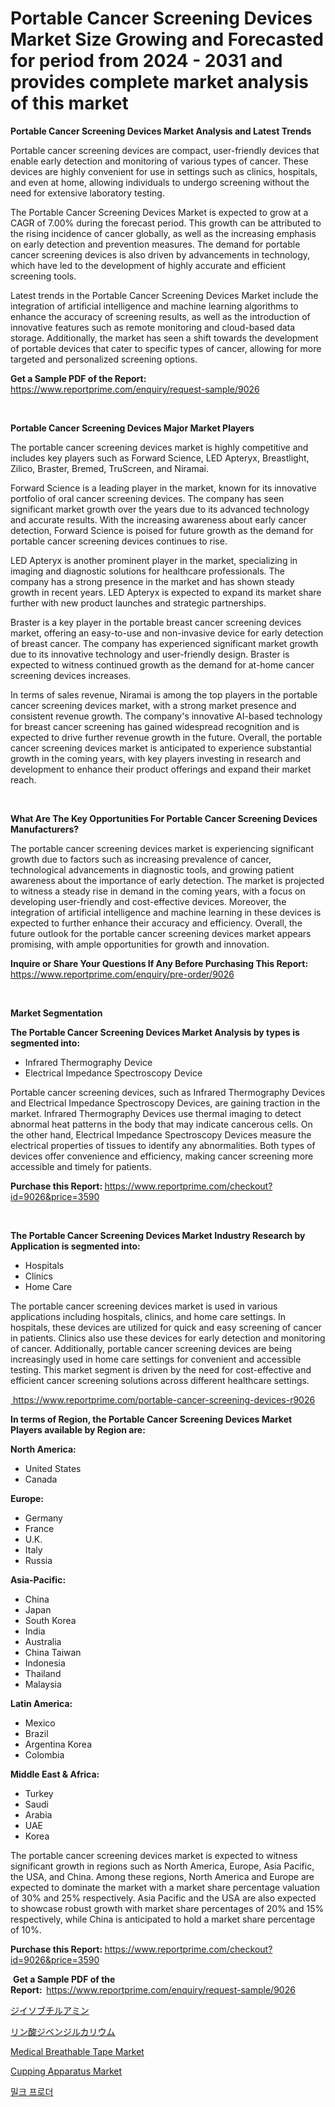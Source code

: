 <p><h1>Portable Cancer Screening Devices Market Size Growing and Forecasted for period from 2024 - 2031 and provides complete market analysis of this market</h1></p><p><strong>Portable Cancer Screening Devices Market Analysis and Latest Trends</strong></p>
<p><p>Portable cancer screening devices are compact, user-friendly devices that enable early detection and monitoring of various types of cancer. These devices are highly convenient for use in settings such as clinics, hospitals, and even at home, allowing individuals to undergo screening without the need for extensive laboratory testing.</p><p>The Portable Cancer Screening Devices Market is expected to grow at a CAGR of 7.00% during the forecast period. This growth can be attributed to the rising incidence of cancer globally, as well as the increasing emphasis on early detection and prevention measures. The demand for portable cancer screening devices is also driven by advancements in technology, which have led to the development of highly accurate and efficient screening tools.</p><p>Latest trends in the Portable Cancer Screening Devices Market include the integration of artificial intelligence and machine learning algorithms to enhance the accuracy of screening results, as well as the introduction of innovative features such as remote monitoring and cloud-based data storage. Additionally, the market has seen a shift towards the development of portable devices that cater to specific types of cancer, allowing for more targeted and personalized screening options.</p></p>
<p><strong>Get a Sample PDF of the Report:&nbsp;</strong> <a href="https://www.reportprime.com/enquiry/request-sample/9026">https://www.reportprime.com/enquiry/request-sample/9026</a></p>
<p>&nbsp;</p>
<p><strong>Portable Cancer Screening Devices Major Market Players</strong></p>
<p><p>The portable cancer screening devices market is highly competitive and includes key players such as Forward Science, LED Apteryx, Breastlight, Zilico, Braster, Bremed, TruScreen, and Niramai. </p><p>Forward Science is a leading player in the market, known for its innovative portfolio of oral cancer screening devices. The company has seen significant market growth over the years due to its advanced technology and accurate results. With the increasing awareness about early cancer detection, Forward Science is poised for future growth as the demand for portable cancer screening devices continues to rise.</p><p>LED Apteryx is another prominent player in the market, specializing in imaging and diagnostic solutions for healthcare professionals. The company has a strong presence in the market and has shown steady growth in recent years. LED Apteryx is expected to expand its market share further with new product launches and strategic partnerships.</p><p>Braster is a key player in the portable breast cancer screening devices market, offering an easy-to-use and non-invasive device for early detection of breast cancer. The company has experienced significant market growth due to its innovative technology and user-friendly design. Braster is expected to witness continued growth as the demand for at-home cancer screening devices increases.</p><p>In terms of sales revenue, Niramai is among the top players in the portable cancer screening devices market, with a strong market presence and consistent revenue growth. The company's innovative AI-based technology for breast cancer screening has gained widespread recognition and is expected to drive further revenue growth in the future. Overall, the portable cancer screening devices market is anticipated to experience substantial growth in the coming years, with key players investing in research and development to enhance their product offerings and expand their market reach.</p></p>
<p>&nbsp;</p>
<p><strong>What Are The Key Opportunities For Portable Cancer Screening Devices Manufacturers?</strong></p>
<p><p>The portable cancer screening devices market is experiencing significant growth due to factors such as increasing prevalence of cancer, technological advancements in diagnostic tools, and growing patient awareness about the importance of early detection. The market is projected to witness a steady rise in demand in the coming years, with a focus on developing user-friendly and cost-effective devices. Moreover, the integration of artificial intelligence and machine learning in these devices is expected to further enhance their accuracy and efficiency. Overall, the future outlook for the portable cancer screening devices market appears promising, with ample opportunities for growth and innovation.</p></p>
<p><strong>Inquire or Share Your Questions If Any Before Purchasing This Report:</strong> <a href="https://www.reportprime.com/enquiry/pre-order/9026">https://www.reportprime.com/enquiry/pre-order/9026</a></p>
<p>&nbsp;</p>
<p><strong>Market Segmentation</strong></p>
<p><strong>The Portable Cancer Screening Devices Market Analysis by types is segmented into:</strong></p>
<p><ul><li>Infrared Thermography Device</li><li>Electrical Impedance Spectroscopy Device</li></ul></p>
<p><p>Portable cancer screening devices, such as Infrared Thermography Devices and Electrical Impedance Spectroscopy Devices, are gaining traction in the market. Infrared Thermography Devices use thermal imaging to detect abnormal heat patterns in the body that may indicate cancerous cells. On the other hand, Electrical Impedance Spectroscopy Devices measure the electrical properties of tissues to identify any abnormalities. Both types of devices offer convenience and efficiency, making cancer screening more accessible and timely for patients.</p></p>
<p><strong>Purchase this Report:&nbsp;</strong><a href="https://www.reportprime.com/checkout?id=9026&price=3590">https://www.reportprime.com/checkout?id=9026&price=3590</a></p>
<p>&nbsp;</p>
<p><strong>The Portable Cancer Screening Devices Market Industry Research by Application is segmented into:</strong></p>
<p><ul><li>Hospitals</li><li>Clinics</li><li>Home Care</li></ul></p>
<p><p>The portable cancer screening devices market is used in various applications including hospitals, clinics, and home care settings. In hospitals, these devices are utilized for quick and easy screening of cancer in patients. Clinics also use these devices for early detection and monitoring of cancer. Additionally, portable cancer screening devices are being increasingly used in home care settings for convenient and accessible testing. This market segment is driven by the need for cost-effective and efficient cancer screening solutions across different healthcare settings.</p></p>
<p><a href="https://www.reportprime.com/portable-cancer-screening-devices-r9026">&nbsp;https://www.reportprime.com/portable-cancer-screening-devices-r9026</a></p>
<p><strong>In terms of Region, the Portable Cancer Screening Devices Market Players available by Region are:</strong></p>
<p>
    <p> <strong> North America: </strong>
        <ul>
            <li>United States</li>
            <li>Canada</li>
        </ul>
        </p> 
    <p> <strong> Europe: </strong>
        <ul>
            <li>Germany</li>
            <li>France</li>
            <li>U.K.</li>
            <li>Italy</li>
            <li>Russia</li>
        </ul>
        </p> 
    <p> <strong> Asia-Pacific: </strong>
        <ul>
            <li>China</li>
            <li>Japan</li>
            <li>South Korea</li>
            <li>India</li>
            <li>Australia</li>
            <li>China Taiwan</li>
            <li>Indonesia</li>
            <li>Thailand</li>
            <li>Malaysia</li>
        </ul>
        </p> 
    <p> <strong> Latin America: </strong>
        <ul>
            <li>Mexico</li>
            <li>Brazil</li>
            <li>Argentina Korea</li>
            <li>Colombia</li>
        </ul>
        </p> 
    <p> <strong> Middle East & Africa: </strong>
        <ul>
            <li>Turkey</li>
            <li>Saudi</li>
            <li>Arabia</li>
            <li>UAE</li>
            <li>Korea</li>
        </ul>
    </p>
    </p>
<p><p>The portable cancer screening devices market is expected to witness significant growth in regions such as North America, Europe, Asia Pacific, the USA, and China. Among these regions, North America and Europe are expected to dominate the market with a market share percentage valuation of 30% and 25% respectively. Asia Pacific and the USA are also expected to showcase robust growth with market share percentages of 20% and 15% respectively, while China is anticipated to hold a market share percentage of 10%.</p></p>
<p><strong>Purchase this Report: </strong><a href="https://www.reportprime.com/checkout?id=9026&price=3590">https://www.reportprime.com/checkout?id=9026&price=3590</a></p>
<p>&nbsp;<strong>Get a Sample PDF of the Report:&nbsp;&nbsp;</strong><a href="https://www.reportprime.com/enquiry/request-sample/9026">https://www.reportprime.com/enquiry/request-sample/9026</a></p>
<p><strong></strong></p>
<p><p><a href="https://github.com/ihabdkwlxs948/Market-Research-Report-List-1/blob/main/880574823312.md">ジイソブチルアミン</a></p><p><a href="https://github.com/dadanedu33/Market-Research-Report-List-1/blob/main/499968023313.md">リン酸ジベンジルカリウム</a></p><p><a href="https://github.com/guneycigdem35/Market-Research-Report-List-2/blob/main/medical-breathable-tape-market.md">Medical Breathable Tape Market</a></p><p><a href="https://github.com/Paul14Anderson63/Market-Research-Report-List-3/blob/main/cupping-apparatus-market.md">Cupping Apparatus Market</a></p><p><a href="https://github.com/hxzi07639916/Market-Research-Report-List-1/blob/main/396076821227.md">밀크 프로더</a></p></p>